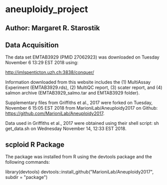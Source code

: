# aneuploidy_project


## Author: Margaret R. Starostik


## Data Acquisition

The data set EMTAB3929 (PMID 27062923) was downloaded on Tuesday November 6 13:29 EST 2018 using:

http://imlspenticton.uzh.ch:3838/conquer/

Information downloaded from this website includes the (1) MultiAssay Experiment (EMTAB3929.rds), (2) MultiQC report, (3) scater report, and (4) salmon archive (EMTAB3929_salmo.tar and EMTAB3929 folder).

Supplementary files from Griffiths et al., 2017 were forked on Tuesday, November 6 15:05 EST 2018 from MarioniLab/Aneuploidy2017 on Github: https://github.com/MarioniLab/Aneuploidy2017.

Data used in Griffiths et al., 2017 were obtained using their shell script: sh get_data.sh on Wednesday November 14, 12:33 EST 2018.


## scploid R Package

The package was installed from R using the devtools package and the following commands:

library(devtools)
devtools::install_github("MarioniLab/Aneuploidy2017", subdir = "package")
